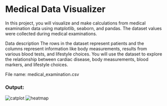 # Medical Data Visualizer

In this project, you will visualize and make calculations from medical examination data using matplotlib, seaborn, and pandas. The dataset values were collected during medical examinations.

Data description
The rows in the dataset represent patients and the columns represent information like body measurements, results from various blood tests, and lifestyle choices. You will use the dataset to explore the relationship between cardiac disease, body measurements, blood markers, and lifestyle choices.

File name: medical_examination.csv


### Output:
![catplot](https://user-images.githubusercontent.com/57979852/166865534-401e7c47-5935-4efc-9730-1abfb473011d.png)
![heatmap](https://user-images.githubusercontent.com/57979852/166865538-95b16944-e329-450b-9b67-a5565882ae02.png)


